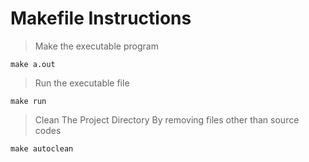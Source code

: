 # Makefile Instructions

> Make the executable program
```
make a.out
```

> Run the executable file
```
make run
```

> Clean The Project Directory By removing files other than source codes
```
make autoclean
```

